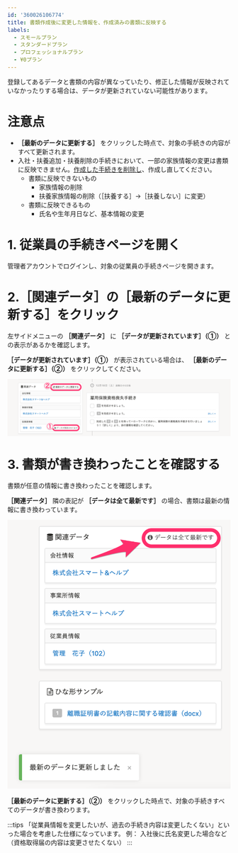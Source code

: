 ```yaml
---
id: '360026106774'
title: 書類作成後に変更した情報を、作成済みの書類に反映する
labels:
  - スモールプラン
  - スタンダードプラン
  - プロフェッショナルプラン
  - ¥0プラン
---
```

登録してあるデータと書類の内容が異なっていたり、修正した情報が反映されていなかったりする場合は、データが更新されていない可能性があります。

# 注意点

-  **［最新のデータに更新する］** をクリックした時点で、対象の手続きの内容がすべて更新されます。
- 入社・扶養追加・扶養削除の手続きにおいて、一部の家族情報の変更は書類に反映できません。[作成した手続きを削除し](https://knowledge.smarthr.jp/hc/ja/articles/360026107254)、作成し直してください。 
    - 書類に反映できないもの
        - 家族情報の削除
        - 扶養家族情報の削除（［扶養する］→［扶養しない］に変更）
    - 書類に反映できるもの
        - 氏名や生年月日など、基本情報の変更

# 1\. 従業員の手続きページを開く

管理者アカウントでログインし、対象の従業員の手続きページを開きます。

# 2.［関連データ］の［最新のデータに更新する］をクリック

左サイドメニューの **［関連データ］** に **［データが更新されています］（①）**  との表示があるかを確認します。

 **［データが更新されています］（①）**  が表示されている場合は、 **［最新のデータに更新する］（②）** をクリックしてください。

![](./__________2021-12-24_10_55_31.png)

# 3\. 書類が書き換わったことを確認する

書類が任意の情報に書き換わったことを確認します。

 **［関連データ］** 隣の表記が **［データは全て最新です］** の場合、書類は最新の情報に書き換わっています。

![](./__________2021-12-24_10_58_04.png)

 **［最新のデータに更新する］（②）** をクリックした時点で、対象の手続きすべてのデータが書き換わります。

:::tips
「従業員情報を変更したいが、過去の手続き内容は変更したくない」といった場合を考慮した仕様になっています。
例： 入社後に氏名変更した場合など（資格取得届の内容は変更させたくない）
:::
